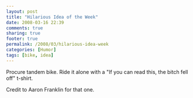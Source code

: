 ```yaml
---
layout: post
title: "Hilarious Idea of the Week"
date: 2008-03-16 22:39
comments: true
sharing: true
footer: true
permalink: /2008/03/hilarious-idea-week
categories: [Humor]
tags: [bike, idea]
---
```

Procure tandem bike.  Ride it alone with a "If you can read this, the bitch fell off" t-shirt.

Credit to Aaron Franklin for that one.
